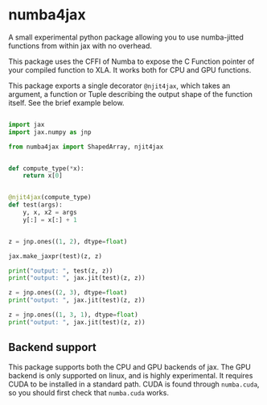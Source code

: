 # numba4jax



A small experimental python package allowing you to use numba-jitted functions from within jax 
with no overhead.

This package uses the CFFI of Numba to expose the C Function pointer of your compiled
function to XLA. It works both for CPU and GPU functions.

This package exports a single decorator `@njit4jax`, which takes an argument, a function
or Tuple describing the output shape of the function itself.
See the brief example below.

```python

import jax
import jax.numpy as jnp

from numba4jax import ShapedArray, njit4jax


def compute_type(*x):
    return x[0]


@njit4jax(compute_type)
def test(args):
    y, x, x2 = args
    y[:] = x[:] + 1


z = jnp.ones((1, 2), dtype=float)

jax.make_jaxpr(test)(z, z)

print("output: ", test(z, z))
print("output: ", jax.jit(test)(z, z))

z = jnp.ones((2, 3), dtype=float)
print("output: ", jax.jit(test)(z, z))

z = jnp.ones((1, 3, 1), dtype=float)
print("output: ", jax.jit(test)(z, z))

```

## Backend support

This package supports both the CPU and GPU backends of jax.
The GPU backend is only supported on linux, and is highly experimental.
It requires CUDA to be installed in a standard path.
CUDA is found through `numba.cuda`, so you should first check that `numba.cuda`
works.
